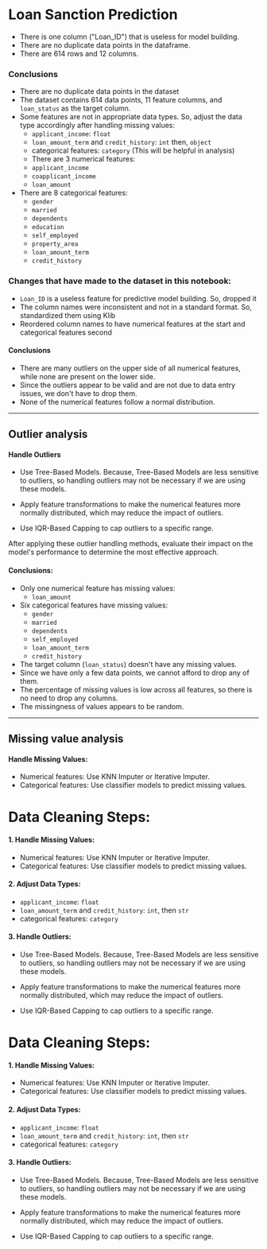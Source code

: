 # Loan Sanction Prediction

- There is one column ("Loan_ID") that is useless for model building.
- There are no duplicate data points in the dataframe.
- There are 614 rows and 12 columns.

### Conclusions

- There are no duplicate data points in the dataset
- The dataset contains 614 data points, 11 feature columns, and `loan_status` as the target column.
- Some features are not in appropriate data types. So, adjust the data type accordingly after handling missing values:
  - `applicant_income`: `float`
  - `loan_amount_term` and `credit_history`: `int` then, `object`
  - categorical features: `category` (This will be helpful in analysis)
  - There are 3 numerical features:
  - `applicant_income`
  - `coapplicant_income`
  - `loan_amount`
- There are 8 categorical features:
  - `gender`
  - `married`
  - `dependents`
  - `education`
  - `self_employed`
  - `property_area`
  - `loan_amount_term`
  - `credit_history`

### Changes that have made to the dataset in this notebook:

- `Loan_ID` is a useless feature for predictive model building. So, dropped it
- The column names were inconsistent and not in a standard format. So, standardized them using Klib
- Reordered column names to have numerical features at the start and categorical features second

#### Conclusions

- There are many outliers on the upper side of all numerical features, while none are present on the lower side.
- Since the outliers appear to be valid and are not due to data entry issues, we don't have to drop them.
- None of the numerical features follow a normal distribution.

---

## Outlier analysis

#### Handle Outliers

- Use Tree-Based Models. Because, Tree-Based Models are less sensitive to outliers, so handling outliers may not be necessary if we are using these models.

- Apply feature transformations to make the numerical features more normally distributed, which may reduce the impact of outliers.

- Use IQR-Based Capping to cap outliers to a specific range.

After applying these outlier handling methods, evaluate their impact on the model's performance to determine the most effective approach.

#### Conclusions:

- Only one numerical feature has missing values:
    - `loan_amount`
- Six categorical features have missing values:
    - `gender`
    - `married`
    - `dependents`
    - `self_employed`
    - `loan_amount_term`
    - `credit_history`
- The target column (`loan_status`) doesn't have any missing values.
- Since we have only a few data points, we cannot afford to drop any of them.
- The percentage of missing values is low across all features, so there is no need to drop any columns.
- The missingness of values appears to be random.

---
## Missing value analysis
#### Handle Missing Values:

- Numerical features: Use KNN Imputer or Iterative Imputer.
- Categorical features: Use classifier models to predict missing values.

# Data Cleaning Steps:

#### 1. Handle Missing Values:

- Numerical features: Use KNN Imputer or Iterative Imputer.
- Categorical features: Use classifier models to predict missing values.

#### 2. Adjust Data Types:

- `applicant_income`: `float`
- `loan_amount_term` and `credit_history`: `int`, then `str`
- categorical features: `category`

#### 3. Handle Outliers:

- Use Tree-Based Models. Because, Tree-Based Models are less sensitive to outliers, so handling outliers may not be necessary if we are using these models.

- Apply feature transformations to make the numerical features more normally distributed, which may reduce the impact of outliers.

- Use IQR-Based Capping to cap outliers to a specific range.

# Data Cleaning Steps:

#### 1. Handle Missing Values:

- Numerical features: Use KNN Imputer or Iterative Imputer.
- Categorical features: Use classifier models to predict missing values.

#### 2. Adjust Data Types:

- `applicant_income`: `float`
- `loan_amount_term` and `credit_history`: `int`, then `str`
- categorical features: `category`

#### 3. Handle Outliers:

- Use Tree-Based Models. Because, Tree-Based Models are less sensitive to outliers, so handling outliers may not be necessary if we are using these models.

- Apply feature transformations to make the numerical features more normally distributed, which may reduce the impact of outliers.

- Use IQR-Based Capping to cap outliers to a specific range.
